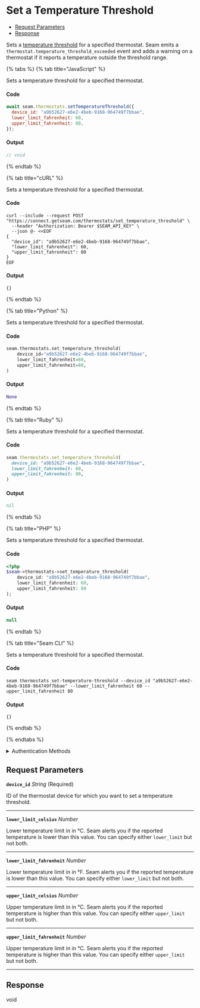 # Set a Temperature Threshold

- [Request Parameters](#request-parameters)
- [Response](#response)

Sets a [temperature threshold](../../capability-guides/thermostats/setting-and-monitoring-temperature-thresholds.md) for a specified thermostat. Seam emits a `thermostat.temperature_threshold_exceeded` event and adds a warning on a thermostat if it reports a temperature outside the threshold range.


{% tabs %}
{% tab title="JavaScript" %}

Sets a temperature threshold for a specified thermostat.

#### Code

```javascript
await seam.thermostats.setTemperatureThreshold({
  device_id: "a9b52627-e6e2-4beb-9168-964749f7bbae",
  lower_limit_fahrenheit: 60,
  upper_limit_fahrenheit: 80,
});
```

#### Output

```javascript
// void
```
{% endtab %}

{% tab title="cURL" %}

Sets a temperature threshold for a specified thermostat.

#### Code

```curl
curl --include --request POST "https://connect.getseam.com/thermostats/set_temperature_threshold" \
  --header "Authorization: Bearer $SEAM_API_KEY" \
  --json @- <<EOF
{
  "device_id": "a9b52627-e6e2-4beb-9168-964749f7bbae",
  "lower_limit_fahrenheit": 60,
  "upper_limit_fahrenheit": 80
}
EOF
```

#### Output

```curl
{}
```
{% endtab %}

{% tab title="Python" %}

Sets a temperature threshold for a specified thermostat.

#### Code

```python
seam.thermostats.set_temperature_threshold(
    device_id="a9b52627-e6e2-4beb-9168-964749f7bbae",
    lower_limit_fahrenheit=60,
    upper_limit_fahrenheit=80,
)
```

#### Output

```python
None
```
{% endtab %}

{% tab title="Ruby" %}

Sets a temperature threshold for a specified thermostat.

#### Code

```ruby
seam.thermostats.set_temperature_threshold(
  device_id: "a9b52627-e6e2-4beb-9168-964749f7bbae",
  lower_limit_fahrenheit: 60,
  upper_limit_fahrenheit: 80,
)
```

#### Output

```ruby
nil
```
{% endtab %}

{% tab title="PHP" %}

Sets a temperature threshold for a specified thermostat.

#### Code

```php
<?php
$seam->thermostats->set_temperature_threshold(
    device_id: "a9b52627-e6e2-4beb-9168-964749f7bbae",
    lower_limit_fahrenheit: 60,
    upper_limit_fahrenheit: 80
);
```

#### Output

```php
null
```
{% endtab %}

{% tab title="Seam CLI" %}

Sets a temperature threshold for a specified thermostat.

#### Code

```seam_cli
seam thermostats set-temperature-threshold --device_id "a9b52627-e6e2-4beb-9168-964749f7bbae" --lower_limit_fahrenheit 60 --upper_limit_fahrenheit 80
```

#### Output

```seam_cli
{}
```
{% endtab %}

{% endtabs %}


<details>

<summary>Authentication Methods</summary>

- API key
- Personal access token
  <br>Must also include the `seam-workspace` header in the request.

To learn more, see [Authentication](https://docs.seam.co/latest/api/authentication).
</details>

## Request Parameters

**`device_id`** *String* (Required)

ID of the thermostat device for which you want to set a temperature threshold.

---

**`lower_limit_celsius`** *Number*

Lower temperature limit in in °C. Seam alerts you if the reported temperature is lower than this value. You can specify either `lower_limit` but not both.

---

**`lower_limit_fahrenheit`** *Number*

Lower temperature limit in in °F. Seam alerts you if the reported temperature is lower than this value. You can specify either `lower_limit` but not both.

---

**`upper_limit_celsius`** *Number*

Upper temperature limit in in °C. Seam alerts you if the reported temperature is higher than this value. You can specify either `upper_limit` but not both.

---

**`upper_limit_fahrenheit`** *Number*

Upper temperature limit in in °C. Seam alerts you if the reported temperature is higher than this value. You can specify either `upper_limit` but not both.

---


## Response

void
